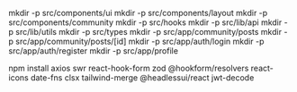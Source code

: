 
mkdir -p src/components/ui
mkdir -p src/components/layout
mkdir -p src/components/community
mkdir -p src/hooks
mkdir -p src/lib/api
mkdir -p src/lib/utils
mkdir -p src/types
mkdir -p src/app/community/posts
mkdir -p src/app/community/posts/[id]
mkdir -p src/app/auth/login
mkdir -p src/app/auth/register
mkdir -p src/app/profile



npm install axios swr react-hook-form zod @hookform/resolvers react-icons date-fns clsx tailwind-merge @headlessui/react jwt-decode